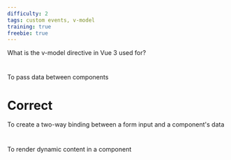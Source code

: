 ```yaml
---
difficulty: 2
tags: custom events, v-model
training: true
freebie: true
---
```


What is the v-model directive in Vue 3 used for?

#

To pass data between components

# Correct

To create a two-way binding between a form input and a component's data

#

To render dynamic content in a component